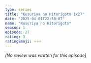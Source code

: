 ```yaml
---
type: series
title: "Kusuriya no Hitorigoto 1x27"
date: "2025-04-01T22:50:07"
name: "Kusuriya no Hitorigoto"
season: 1
episode: 27
rating: 3
ratingEmoji: ⭐️⭐️⭐️
---
```


*[No review was written for this episode]*
